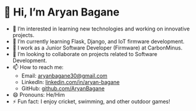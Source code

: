 # 👋 Hi, I’m Aryan Bagane  

- 👀 I’m interested in learning new technologies and working on innovative projects.  
- 🌱 I’m currently learning Flask, Django, and IoT firmware development.  
- 💼 I work as a Junior Software Developer (Firmware) at CarbonMinus.  
- 💞️ I’m looking to collaborate on projects related to Software Development.  
- 📫 How to reach me:  
  - Email: [aryanbagane30@gmail.com](mailto:aryanbagane30@gmail.com)  
  - LinkedIn: [linkedin.com/in/aryan-bagane](https://www.linkedin.com/in/aryan-bagane)  
  - GitHub: [github.com/AryanBagane](https://github.com/AryanBagane)  
- 😄 Pronouns: He/Him  
- ⚡ Fun fact: I enjoy cricket, swimming, and other outdoor games!  

<!---
AryanBagane-dev/AryanBagane-dev is a ✨ special ✨ repository because its `README.md` (this file) appears on your GitHub profile.
You can click the Preview link to take a look at your changes.
--->
